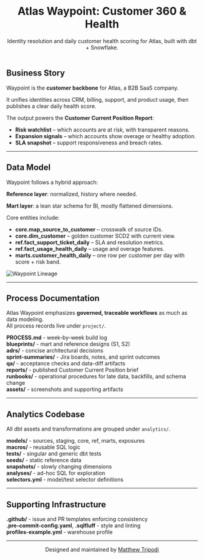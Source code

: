 ﻿<h1 align="center">Atlas Waypoint: Customer 360 & Health</h1>

<p align="center">
  Identity resolution and daily customer health scoring for Atlas, built with dbt + Snowflake.
  <br/><br/>
</p>

## Business Story

Waypoint is the **customer backbone** for Atlas, a B2B SaaS company.  

It unifies identities across CRM, billing, support, and product usage, then publishes a clear daily health score.  

The output powers the **Customer Current Position Report**:  
- **Risk watchlist** – which accounts are at risk, with transparent reasons.  
- **Expansion signals** – which accounts show overage or healthy adoption.  
- **SLA snapshot** – support responsiveness and breach rates.  

---

## Data Model

Waypoint follows a hybrid approach:  

**Reference layer**: normalized, history where needed.  

**Mart layer**: a lean star schema for BI, mostly flattened dimensions.  


Core entities include:  
- **core.map_source_to_customer** – crosswalk of source IDs.  
- **core.dim_customer** – golden customer SCD2 with current view.  
- **ref.fact_support_ticket_daily** – SLA and resolution metrics.  
- **ref.fact_usage_health_daily** – usage and overage features.  
- **marts.customer_health_daily** – one row per customer per day with score + risk band.  

![Waypoint Lineage](project/lineage/lineage_v1.png)

---

## Process Documentation

Atlas Waypoint emphasizes **governed, traceable workflows** as much as data modeling.  
All process records live under `project/`.

**PROCESS.md** - week-by-week build log  
**blueprints/** - mart and reference designs (S1, S2)  
**adrs/** - concise architectural decisions  
**sprint-summaries/** - Jira boards, notes, and sprint outcomes  
**qa/** - acceptance checks and data-diff artifacts  
**reports/** - published Customer Current Position brief  
**runbooks/** - operational procedures for late data, backfills, and schema change  
**assets/** - screenshots and supporting artifacts  

---

## Analytics Codebase

All dbt assets and transformations are grouped under `analytics/`.

**models/** - sources, staging, core, ref, marts, exposures  
**macros/** - reusable SQL logic  
**tests/** - singular and generic dbt tests  
**seeds/** - static reference data  
**snapshots/** - slowly changing dimensions  
**analyses/** - ad-hoc SQL for exploration  
**selectors.yml** - model/test selector definitions  

---

## Supporting Infrastructure

**.github/** - issue and PR templates enforcing consistency  
**.pre-commit-config.yaml**, **.sqlfluff** - style and linting  
**profiles-example.yml** - warehouse profile

---

<p align="center">Designed and maintained by <a href="https://github.com/moveeleven-data">Matthew Tripodi</a></p>
